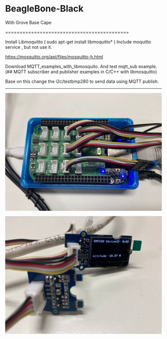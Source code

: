 # BeagleBone-Black

With Grove Base Cape

===========================================

Install Libmoquitto ( sudo apt-get install libmoquitto* ) Include moquitto service , but not use it.

https://mosquitto.org/api/files/mosquitto-h.html 

Download MQTT_examples_with_libmosquito. And test mqtt_sub example. (## MQTT subscriber and publisher examples in C/C++ with libmosquitto)

Base on this change the i2c/testbmp280 to send data using MQTT publish.

<hr>

![alt text][def1]

[def1]: images/IMG_4914.jpg

![alt text][def2]

[def2]: images/IMG_4915.jpg
